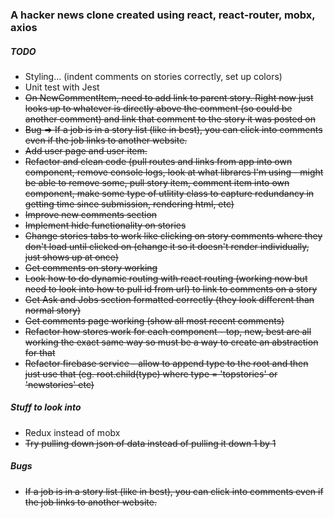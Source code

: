 ### A hacker news clone created using react, react-router, mobx, axios

##### TODO
+ Styling... (indent comments on stories correctly, set up colors)
+ Unit test with Jest
+ ~~On NewCommentItem, need to add link to parent story. Right now just looks up to whatever is directly above the comment (so could be another comment) and link that comment to the story it was posted on~~
+ ~~Bug => If a job is in a story list (like in best), you can click into comments even if the job links to another website.~~
+ ~~Add user page and user item.~~
+ ~~Refactor and clean code (pull routes and links from app into own component, remove console logs, look at what librares I'm using - might be able to remove some, pull story item, comment item into own component, make some type of utlitity class to capture redundancy in getting time since submission, rendering html, etc)~~
+ ~~Improve new comments section~~
+ ~~Implement hide functionality on stories~~
+ ~~Change stories tabs to work like clicking on story comments where they don't load until clicked on (change it so it doesn't render individually, just shows up at once)~~
+ ~~Get comments on story working~~
+ ~~Look how to do dynamic routing with react routing (working now but need to look into how to pull id from url) to link to comments on a story~~
+ ~~Get Ask and Jobs section formatted correctly (they look different than normal story)~~
+ ~~Get comments page working (show all most recent comments)~~
+ ~~Refactor how stores work for each component - top, new, best are all working the exact same way so must be a way to create an abstraction for that~~
+ ~~Refactor firebase service - allow to append type to the root and then just use that (eg. root.child(type) where type = 'topstories' or 'newstories' etc)~~

##### Stuff to look into
+ Redux instead of mobx
+ ~~Try pulling down json of data instead of pulling it down 1 by 1~~

##### Bugs
+ ~~If a job is in a story list (like in best), you can click into comments even if the job links to another website.~~